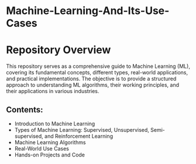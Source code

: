 # Machine-Learning-And-Its-Use-Cases
# Repository Overview

This repository serves as a comprehensive guide to Machine Learning (ML), covering its fundamental concepts, different types, real-world applications, and practical implementations. The objective is to provide a structured approach to understanding ML algorithms, their working principles, and their applications in various industries.

## Contents:
- Introduction to Machine Learning
- Types of Machine Learning: Supervised, Unsupervised, Semi-supervised, and Reinforcement Learning
- Machine Learning Algorithms
- Real-World Use Cases
- Hands-on Projects and Code
